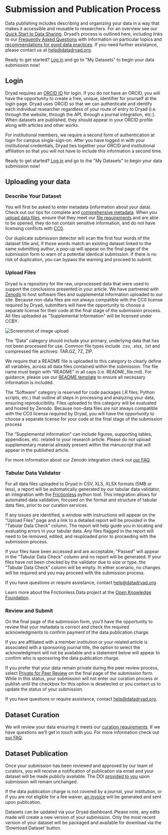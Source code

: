 <h1>Submission and Publication Process</h1>

<p>
    Data publishing includes describing and organizing your data in a way that makes it accessible and reusable to
    researchers. For an overview see our <a href="/docs/QuickstartGuideToDataSharing.pdf">Quick Start to Data Sharing</a>.
    Dryad’s process is outlined here, including links to our <a href="/stash/faq">Frequently Asked Questions</a> with
    information on particular topics and <a href="/stash/best_practices">recommendations for good data practices</a>. If
    you need further assistance, please contact us at <a href="mailto:help@datadryad.org">help@datadryad.org</a>.
</p>

<p>Ready to get started? <a href="/stash/">Log in</a> and go to "My Datasets" to begin your data submission now!</p>

<h2 id="login">Login</h2>

<p>
    Dryad requires an <a href="https://orcid.org">ORCID ID</a> for login. If you do not have an ORCID, you will have the
    opportunity to create a free, unique, identifier for yourself at the login page. Dryad uses ORCID so that we can
    authenticate and identify each individual researcher regardless of your route of entry to Dryad (i.e. through the
    website, through the API, through a journal integration, etc.). When datasets are published, they should appear in
    your ORCID profile along with articles and other works.
</p>

<p>
    For institutional members, we require a second form of authentication at login for campus single-sign-on. After you
    have logged in with your institutional credentials, Dryad ties together your ORCID and institutional affiliation so
    that you will not have to include this information a second time.
</p>

<p>
  Ready to get started? <a href="/stash/sessions/choose_login">Log in</a> and go to the "My Datasets" to begin your data
  submission now!
</p>

<h2 id="uploading">Uploading your data</h2>

<h3>Describe Your Dataset</h3>
<p>
    You will first be asked to enter metadata (information about your data). Check out our tips for complete and
    <a href="/stash/faq#metadata">comprehensive metadata</a>.  When you <a href="/stash/faq#upload-files">upload data files</a>,
    ensure that they meet our <a href="/stash/faq#files">file requirements</a> and are able to be opened, they do not
    contain sensitive information, and do not have licensing conflicts with <a href="/stash/faq#cc0">CC0</a>.
</p>

<p>
  Our duplicate submission detector will scan the first four words of the dataset title and, if those words match an
  existing dataset linked to the same submitting author, a pop-up will appear on the final page of the submission
  form to warn of a potential identical submission. If there is no risk of duplication, you can bypass the warning
  and proceed to submit.
</p>

<h3>Upload Files</h3>

<p>
  Dryad is a repository for the raw, unprocessed data that were used to support the conclusions presented in your
  article. We have partnered with <a href="https://zenodo.org/" target="_blank">Zenodo</a> to host
  software files and supplemental information uploaded to our site.
  Because non-data files are not always compatible with the CC0 license required by Dryad, submitters will have 
  the opportunity to choose a  separate license for their code at the final stage of the submission process. 
  All files uploaded as "Supplemental Information" will be licensed under CCBY. 
</p>

<img src="/images/dryad_upload.png" alt="Screenshot of image upload" />

<p>
  The “Data” category should include your primary, underlying data that has not been processed for use. Common file
  types include .csv, .xlsx, .txt and compressed file archives: TAR.GZ, 7Z, ZIP. 
</p>

<p>
  We require that a README file is uploaded to this category to clearly define all variables, across all data files 
  contained within the submission. The file name must begin with “README” in all caps (i.e. README_file.md). 
  For guidance, please use our <a href="https://datadryad.org/docs/README.md"> README template</a>
  to ensure all necessary information is included. 
</p>

<p>
  The “Software” category is reserved for code packages (.R files, Python scripts, etc.) that outline
  all steps in processing and analyzing your data, ensuring reproducibility. Files uploaded to this
  category will be evaluated and hosted by Zenodo. Because non-data files are not always compatible
  with the CC0 license required by Dryad, you will have the opportunity to choose a separate license
  for your code at the final stage of the submission process
</p>

<p>
  The “Supplemental information” can include figures, supporting tables, appendices, etc. related
  to your research article. Please do not upload supplementary material already present within the
  manuscript that will appear in the published article.
</p>

<p>
    For more information about our Zenodo integration check
    out <a href="/stash/faq#zenodo-integrate">our FAQ</a>.
</p>

<h3>Tabular Data Validator</h3>

<p>
For all data files uploaded to Dryad in CSV, XLS, XLSX formats (5MB or less), a report will be automatically generated by our tabular data validator, an integration with the <a href="https://frictionlessdata.io/">Frictionless</a> python tool. This integration allows for automated data validation, focused on the format and structure of tabular data files, prior to our curation services.
</p>

<p>
If any issues are identified, a window with instructions will appear on the
"Upload Files" page and a link to a detailed report will be provided in the
"Tabular Data Check" column. The report will help guide you in locating and
evaluating errors in your tabular data. Any files flagged in the report will
need to be removed, edited, and reuploaded prior to proceeding with the
submission process.
</p>

<p>
If your files have been accessed and are acceptable, "Passed" will appear in the
"Tabular Data Check" column and no report will be generated. If your files have
not been checked by the validator due to size or type, the "Tabular Data Check"
column will be empty. In either scenario, no changes will be required and you
may proceed with the submission process.
</p>

<p>
If you have questions or require assistance, contact <a href="mailto:help@datadryad.org">help@datadryad.org</a>.
</p>

<p>
Learn more about the Frictionless Data project at the <a href="https://frictionlessdata.io/">Open Knowledge
Foundation</a>. 
</p>

<h3>Review and Submit</h3>

<p>
  On the final page of the submission form, you’ll have the opportunity to review that your
  metadata is correct and check the required acknowledgments to confirm payment of the data
  publication charge.
</p>

<p>
  If you are affiliated with a member institution or your related article is associated with a sponsoring
  journal title, the option to select the acknowledgment will not be available and a statement
  below will appear to confirm who is sponsoring the data publication charge.
</p>

<p>
  If you prefer that your data remain private during the peer review process, select <a href="/stash/faq#ppr">Private for Peer Review</a>
  on the final page of the submission form. While in this status, your submission will not enter
  our curation process or publish until the checkbox for this option is deselected or you contact
  us to update the status of your submission.
</p>

<p>If you have questions or require assistance, contact <a href="mailto:help@datadryad.org">help@datadryad.org</a>.</p>

<h2 id="curation">Dataset Curation</h2>
<p>
    We will review your data ensuring it meets our <a href="/stash/faq#curation">curation requirements</a>. If we have
    questions we’ll get in touch with you. For more information check out <a href="/stash/faq">our FAQ</a>.
</p>

<h2 id="publication">Dataset Publication</h2>

<p>
  Once your submission has been reviewed and approved by our team of curators, you will receive a notification of 
  publication via email and your dataset will be made publicly available. The DOI <a href="/stash/faq#cite">provided 
  to you</a> upon submission will remain unchanged.
</p>

<p>
  If the data publication charge is not covered by a journal, your institution, or if you are not eligible for a 
  fee waiver, <a href="/stash/faq#cost">an invoice</a> will be generated and sent upon publication.
</p>

<p>
  Datasets can be updated via your Dryad dashboard. Please note, any edits made will create a new version of your 
  submission. Only the most recent version of your dataset will be packaged and available for download via the 
  ‘Download Dataset’ button.
</p>
